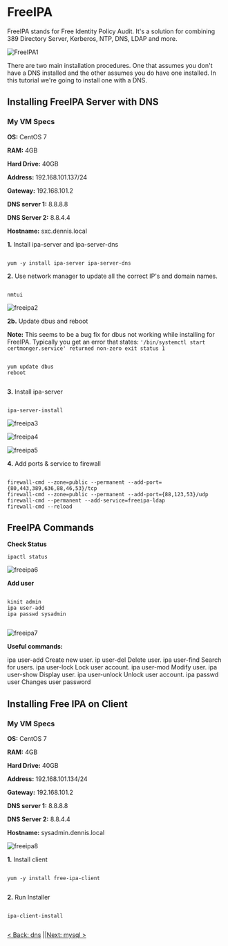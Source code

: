 # FreeIPA
FreeIPA stands for Free Identity Policy Audit. It's a solution for combining 389 Directory Server, Kerberos, NTP, DNS, LDAP and more.

![FreeIPA1](https://github.com/sxcdennis/Linux-Guides/blob/master/images/FreeIPA1.png?raw=true)

There are two main installation procedures. One that assumes you don't have a DNS installed and the other assumes you do have one installed. In this tutorial we're going to install one with a  DNS.


## Installing FreeIPA Server with DNS

### My VM Specs

**OS:** CentOS 7

**RAM:** 4GB

**Hard Drive:** 40GB

**Address:** 192.168.101.137/24

**Gateway:** 192.168.101.2

**DNS server 1:** 8.8.8.8

**DNS Server 2:** 8.8.4.4

**Hostname:** sxc.dennis.local


**1.** Install ipa-server and ipa-server-dns

```

yum -y install ipa-server ipa-server-dns

```



**2.** Use network manager to update all the correct IP's and domain names.

```

nmtui

```

![freeipa2](https://github.com/sxcdennis/Linux-Guides/blob/master/images/freeipa2.png?raw=true)


**2b.** Update dbus and reboot

**Note:** This seems to be a bug fix for dbus not working while installing for FreeIPA. Typically you get an error that states: ``'/bin/systemctl start certmonger.service' returned non-zero exit status 1``


```

yum update dbus
reboot


```


**3.** Install ipa-server


```

ipa-server-install

```

![freeipa3](https://github.com/sxcdennis/Linux-Guides/blob/master/images/freeipa3.png?raw=true)

![freeipa4](https://github.com/sxcdennis/Linux-Guides/blob/master/images/freeipa4.png?raw=true)

![freeipa5](https://github.com/sxcdennis/Linux-Guides/blob/master/images/freeipa5.png?raw=true)


**4.** Add ports & service to firewall

```

firewall-cmd --zone=public --permanent --add-port={80,443,389,636,88,46,53}/tcp
firewall-cmd --zone=public --permanent --add-port={88,123,53}/udp
firewall-cmd --permanent --add-service=freeipa-ldap
firewall-cmd --reload

```

## FreeIPA Commands

**Check Status**

```
ipactl status

```

![freeipa6](https://github.com/sxcdennis/Linux-Guides/blob/master/images/freeipa6.png?raw=true)


**Add user**

```

kinit admin
ipa user-add
ipa passwd sysadmin


```

![freeipa7](https://github.com/sxcdennis/Linux-Guides/blob/master/images/freeipa7.png?raw=true)


**Useful commands:**

ipa user-add     Create new user.
ip user-del     Delete user.
ipa user-find    Search for users.
ipa user-lock    Lock user account.
ipa user-mod     Modify user.
ipa user-show    Display user.
ipa user-unlock  Unlock user account.
ipa passwd user Changes user password


## Installing Free IPA on Client

### My VM Specs

**OS:** CentOS 7

**RAM:** 4GB

**Hard Drive:** 40GB

**Address:** 192.168.101.134/24

**Gateway:** 192.168.101.2

**DNS server 1:** 8.8.8.8

**DNS Server 2:** 8.8.4.4

**Hostname:** sysadmin.dennis.local




![freeipa8](https://github.com/sxcdennis/Linux-Guides/blob/master/images/freeipa8.png?raw=true)


**1.** Install client


```

yum -y install free-ipa-client


```

**2.** Run Installer  


```

ipa-client-install  


```

[< Back: dns](https://github.com/sxcdennis/Linux-Guides/blob/master/dns.md "dns") ||[Next: mysql >](https://github.com/sxcdennis/Linux-Guides/blob/master/mysql.md "mysql")
